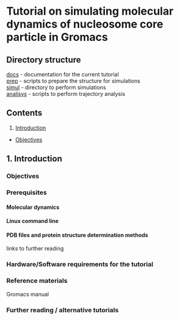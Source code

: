 # Tutorial on simulating molecular dynamics of nucleosome core particle in Gromacs
## Directory structure
[docs](docs) - documentation for the current tutorial  
[prep](prep) - scripts to prepare the structure for simulations  
[simul](simul) - directory to perform simulations  
[analisys](analisys) - scripts to perform trajectory analysis  

## Contents
1. [Introduction](#Introduction) 
+ [Objectives](#Objectives) 






<a name="Introduction"/>

## 1. Introduction


<a name="Objectives"/>

### Objectives

### Prerequisites

#### Molecular dynamics

#### Linux command line

#### PDB files and protein structure determination methods

links to further reading
### Hardware/Software requirements for the tutorial

### Reference materials

Gromacs manual

### Further reading / alternative tutorials


